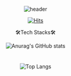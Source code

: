 <div align="center">
  
![header](https://capsule-render.vercel.app/api?type=Waving&color=gradient&height=300&section=header&text=Welcome%20LK1's%20GitHub&fontAlign=48&fontAlignY=35&_render&animation=fadeIn)

[![Hits](https://hits.seeyoufarm.com/api/count/incr/badge.svg?url=https%3A%2F%2Fgithub.com%2Fsstipdev%2Fhit-counter&count_bg=%2369CF7D&title_bg=%234F3838&icon=eclipsemosquitto.svg&icon_color=%23D1BD73&title=visitant&edge_flat=false)](https://hits.seeyoufarm.com)


🛠Tech Stacks🛠


![Anurag's GitHub stats](https://github-readme-stats.vercel.app/api?username=sstipdev&show_icons=true&theme=noctis_minimus)
#
![Top Langs](https://github-readme-stats.vercel.app/api/top-langs/?username=sstipdev&layout=compact&theme=tokyonight)

</div>
